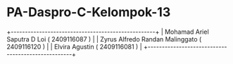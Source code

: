 # PA-Daspro-C-Kelompok-13

+---------------------------------------------------+
|  Mohamad Ariel Saputra D Loi      ( 2409116087 )  |
|  Zyrus Alfredo Randan Malinggato  ( 2409116120 )  |
|  Elvira Agustin                   ( 2409116081 )  |
+---------------------------------------------------+

